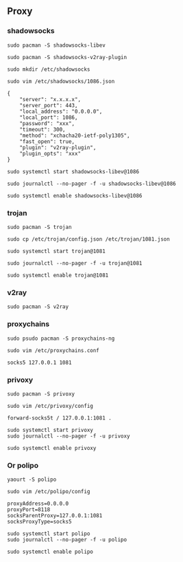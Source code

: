 ## Proxy

### shadowsocks

```
sudo pacman -S shadowsocks-libev

sudo pacman -S shadowsocks-v2ray-plugin
```

```
sudo mkdir /etc/shadowsocks
```

```
sudo vim /etc/shadowsocks/1086.json

{
    "server": "x.x.x.x",
    "server_port": 443,
    "local_address": "0.0.0.0",
    "local_port": 1086,
    "password": "xxx",
    "timeout": 300,
    "method": "xchacha20-ietf-poly1305",
    "fast_open": true,
    "plugin": "v2ray-plugin",
    "plugin_opts": "xxx"
}
```

```
sudo systemctl start shadowsocks-libev@1086

sudo journalctl --no-pager -f -u shadowsocks-libev@1086

sudo systemctl enable shadowsocks-libev@1086
```

### trojan

```
sudo pacman -S trojan
```

```
sudo cp /etc/trojan/config.json /etc/trojan/1081.json

sudo systemctl start trojan@1081

sudo journalctl --no-pager -f -u trojan@1081

sudo systemctl enable trojan@1081
```

### v2ray

```
sudo pacman -S v2ray
```

### proxychains

```
sudo psudo pacman -S proxychains-ng
```

```
sudo vim /etc/proxychains.conf

socks5 127.0.0.1 1081
```

### privoxy

```
sudo pacman -S privoxy
```

```
sudo vim /etc/privoxy/config

forward-socks5t / 127.0.0.1:1081 .
```

```
sudo systemctl start privoxy
sudo journalctl --no-pager -f -u privoxy

sudo systemctl enable privoxy
```

### Or polipo

```
yaourt -S polipo
```

```
sudo vim /etc/polipo/config

proxyAddress=0.0.0.0
proxyPort=8118
socksParentProxy=127.0.0.1:1081
socksProxyType=socks5
```

```
sudo systemctl start polipo
sudo journalctl --no-pager -f -u polipo

sudo systemctl enable polipo
```

